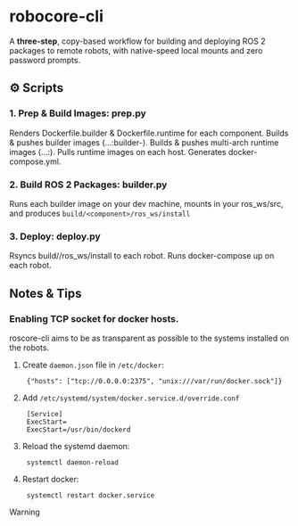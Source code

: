 # robocore-cli 

A **three‐step**, copy-based workflow for building and deploying ROS 2 packages to remote robots, with native-speed local mounts and zero password prompts.

## ⚙️ Scripts
### 1. Prep & Build Images: prep.py
Renders Dockerfile.builder & Dockerfile.runtime for each component.
Builds & pushes builder images (...:builder-<tag>).
Builds & pushes multi-arch runtime images (...:<tag>).
Pulls runtime images on each host.
Generates docker-compose.yml.

### 2. Build ROS 2 Packages: builder.py
Runs each builder image on your dev machine, mounts in your ros_ws/src, and produces
`build/<component>/ros_ws/install`

### 3. Deploy: deploy.py
Rsyncs build/<component>/ros_ws/install to each robot.
Runs docker-compose up on each robot.


## Notes & Tips

### Enabling TCP socket for docker hosts.
roscore-cli aims to be as transparent as possible to the systems installed on the robots. 

1. Create `daemon.json` file in `/etc/docker`:

        {"hosts": ["tcp://0.0.0.0:2375", "unix:///var/run/docker.sock"]}

2. Add `/etc/systemd/system/docker.service.d/override.conf`

        [Service]
        ExecStart=
        ExecStart=/usr/bin/dockerd

3. Reload the systemd daemon:

        systemctl daemon-reload

4. Restart docker:

        systemctl restart docker.service

> [!WARNING]  
> 
